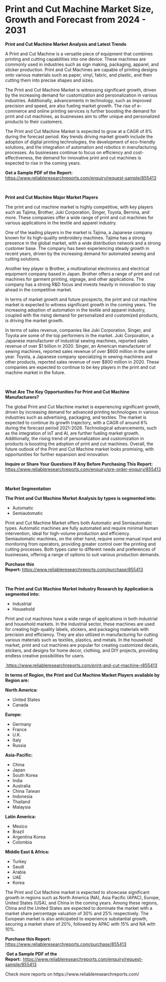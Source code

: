<p><h1>Print and Cut Machine Market Size, Growth and Forecast from 2024 - 2031</h1></p><p><strong>Print and Cut Machine Market Analysis and Latest Trends</strong></p>
<p><p>A Print and Cut Machine is a versatile piece of equipment that combines printing and cutting capabilities into one device. These machines are commonly used in industries such as sign making, packaging, apparel, and sticker production. Print and Cut Machines are capable of printing designs onto various materials such as paper, vinyl, fabric, and plastic, and then cutting them into precise shapes and sizes.</p><p>The Print and Cut Machine Market is witnessing significant growth, driven by the increasing demand for customization and personalization in various industries. Additionally, advancements in technology, such as improved precision and speed, are also fueling market growth. The rise of e-commerce and online printing services is further boosting the demand for print and cut machines, as businesses aim to offer unique and personalized products to their customers.</p><p>The Print and Cut Machine Market is expected to grow at a CAGR of 8% during the forecast period. Key trends driving market growth include the adoption of digital printing technologies, the development of eco-friendly solutions, and the integration of automation and robotics in manufacturing processes. As businesses continue to focus on efficiency and cost-effectiveness, the demand for innovative print and cut machines is expected to rise in the coming years.</p></p>
<p><strong>Get a Sample PDF of the Report:&nbsp;</strong> <a href="https://www.reliableresearchreports.com/enquiry/request-sample/855413">https://www.reliableresearchreports.com/enquiry/request-sample/855413</a></p>
<p>&nbsp;</p>
<p><strong>Print and Cut Machine Major Market Players</strong></p>
<p><p>The print and cut machine market is highly competitive, with key players such as Tajima, Brother, Juki Corporation, Singer, Toyota, Bernina, and more. These companies offer a wide range of print and cut machines for various applications in the textile and apparel industry.</p><p>One of the leading players in the market is Tajima, a Japanese company known for its high-quality embroidery machines. Tajima has a strong presence in the global market, with a wide distribution network and a strong customer base. The company has been experiencing steady growth in recent years, driven by the increasing demand for automated sewing and cutting solutions.</p><p>Another key player is Brother, a multinational electronics and electrical equipment company based in Japan. Brother offers a range of print and cut machines for garment printing, signage, and other applications. The company has a strong R&D focus and invests heavily in innovation to stay ahead in the competitive market.</p><p>In terms of market growth and future prospects, the print and cut machine market is expected to witness significant growth in the coming years. The increasing adoption of automation in the textile and apparel industry, coupled with the rising demand for personalized and customized products, is driving the market growth.</p><p>In terms of sales revenue, companies like Juki Corporation, Singer, and Toyota are some of the top performers in the market. Juki Corporation, a Japanese manufacturer of industrial sewing machines, reported sales revenue of over $1 billion in 2020. Singer, an American manufacturer of sewing machines, reported sales revenue of over $600 million in the same year. Toyota, a Japanese company specializing in sewing machines and other products, reported sales revenue of over $800 million in 2020. These companies are expected to continue to be key players in the print and cut machine market in the future.</p></p>
<p>&nbsp;</p>
<p><strong>What Are The Key Opportunities For Print and Cut Machine Manufacturers?</strong></p>
<p><p>The global Print and Cut Machine market is experiencing significant growth, driven by increasing demand for advanced printing technologies in various industries such as advertising, packaging, and textiles. The market is expected to continue its growth trajectory, with a CAGR of around 6% during the forecast period 2021-2026. Technological advancements, such as the integration of IoT and AI, are further fueling market growth. Additionally, the rising trend of personalization and customization in products is boosting the adoption of print and cut machines. Overall, the future outlook of the Print and Cut Machine market looks promising, with opportunities for further expansion and innovation.</p></p>
<p><strong>Inquire or Share Your Questions If Any Before Purchasing This Report:</strong> <a href="https://www.reliableresearchreports.com/enquiry/pre-order-enquiry/855413">https://www.reliableresearchreports.com/enquiry/pre-order-enquiry/855413</a></p>
<p>&nbsp;</p>
<p><strong>Market Segmentation</strong></p>
<p><strong>The Print and Cut Machine Market Analysis by types is segmented into:</strong></p>
<p><ul><li>Automatic</li><li>Semiautomatic</li></ul></p>
<p><p>Print and Cut Machine Market offers both Automatic and Semiautomatic types. Automatic machines are fully automated and require minimal human intervention, ideal for high-volume production and efficiency. Semiautomatic machines, on the other hand, require some manual input and monitoring from operators, providing greater control over the printing and cutting processes. Both types cater to different needs and preferences of businesses, offering a range of options to suit various production demands.</p></p>
<p><strong>Purchase this Report:&nbsp;</strong><a href="https://www.reliableresearchreports.com/purchase/855413">https://www.reliableresearchreports.com/purchase/855413</a></p>
<p>&nbsp;</p>
<p><strong>The Print and Cut Machine Market Industry Research by Application is segmented into:</strong></p>
<p><ul><li>Industrial</li><li>Household</li></ul></p>
<p><p>Print and cut machines have a wide range of applications in both industrial and household markets. In the industrial sector, these machines are used for creating high-quality labels, stickers, and packaging materials with precision and efficiency. They are also utilized in manufacturing for cutting various materials such as textiles, plastics, and metals. In the household market, print and cut machines are popular for creating customized decals, stickers, and designs for home decor, clothing, and DIY projects, providing endless creative possibilities for users.</p></p>
<p><a href="https://www.reliableresearchreports.com/print-and-cut-machine-r855413">&nbsp;https://www.reliableresearchreports.com/print-and-cut-machine-r855413</a></p>
<p><strong>In terms of Region, the Print and Cut Machine Market Players available by Region are:</strong></p>
<p>
    <p> <strong> North America: </strong>
        <ul>
            <li>United States</li>
            <li>Canada</li>
        </ul>
        </p> 
    <p> <strong> Europe: </strong>
        <ul>
            <li>Germany</li>
            <li>France</li>
            <li>U.K.</li>
            <li>Italy</li>
            <li>Russia</li>
        </ul>
        </p> 
    <p> <strong> Asia-Pacific: </strong>
        <ul>
            <li>China</li>
            <li>Japan</li>
            <li>South Korea</li>
            <li>India</li>
            <li>Australia</li>
            <li>China Taiwan</li>
            <li>Indonesia</li>
            <li>Thailand</li>
            <li>Malaysia</li>
        </ul>
        </p> 
    <p> <strong> Latin America: </strong>
        <ul>
            <li>Mexico</li>
            <li>Brazil</li>
            <li>Argentina Korea</li>
            <li>Colombia</li>
        </ul>
        </p> 
    <p> <strong> Middle East & Africa: </strong>
        <ul>
            <li>Turkey</li>
            <li>Saudi</li>
            <li>Arabia</li>
            <li>UAE</li>
            <li>Korea</li>
        </ul>
    </p>
    </p>
<p><p>The Print and Cut Machine market is expected to showcase significant growth in regions such as North America (NA), Asia Pacific (APAC), Europe, United States (USA), and China in the coming years. Among these regions, China and the United States are expected to dominate the market with a market share percentage valuation of 30% and 25% respectively. The European market is also anticipated to experience substantial growth, securing a market share of 20%, followed by APAC with 15% and NA with 10%.</p></p>
<p><strong>Purchase this Report: </strong><a href="https://www.reliableresearchreports.com/purchase/855413">https://www.reliableresearchreports.com/purchase/855413</a></p>
<p>&nbsp;<strong>Get a Sample PDF of the Report:&nbsp;&nbsp;</strong><a href="https://www.reliableresearchreports.com/enquiry/request-sample/855413">https://www.reliableresearchreports.com/enquiry/request-sample/855413</a></p>
<p><strong></strong></p>
<p>Check more reports on https://www.reliableresearchreports.com/</p>